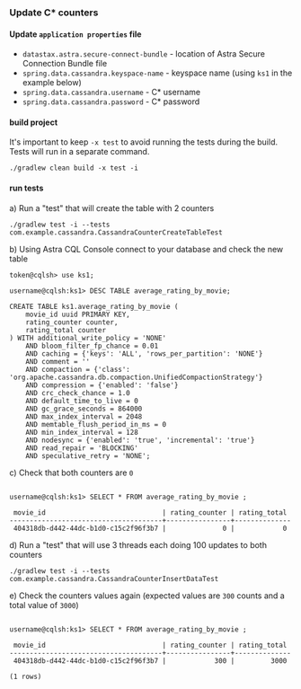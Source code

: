 ### Update C* counters

#### Update `application properties` file

- `datastax.astra.secure-connect-bundle` - location of Astra Secure Connection Bundle file 
- `spring.data.cassandra.keyspace-name` - keyspace name (using `ks1` in the example below)
- `spring.data.cassandra.username` - C* username
- `spring.data.cassandra.password` - C* password


#### build project
It's important to keep `-x test` to avoid running the tests during the build. Tests will run in a separate command.  
```
./gradlew clean build -x test -i
```

#### run tests
a) Run a "test" that will create the table with 2 counters
```
./gradlew test -i --tests com.example.cassandra.CassandraCounterCreateTableTest
```

b) Using Astra CQL Console connect to your database and check the new table
```
token@cqlsh> use ks1;

username@cqlsh:ks1> DESC TABLE average_rating_by_movie;

CREATE TABLE ks1.average_rating_by_movie (
    movie_id uuid PRIMARY KEY,
    rating_counter counter,
    rating_total counter
) WITH additional_write_policy = 'NONE'
    AND bloom_filter_fp_chance = 0.01
    AND caching = {'keys': 'ALL', 'rows_per_partition': 'NONE'}
    AND comment = ''
    AND compaction = {'class': 'org.apache.cassandra.db.compaction.UnifiedCompactionStrategy'}
    AND compression = {'enabled': 'false'}
    AND crc_check_chance = 1.0
    AND default_time_to_live = 0
    AND gc_grace_seconds = 864000
    AND max_index_interval = 2048
    AND memtable_flush_period_in_ms = 0
    AND min_index_interval = 128
    AND nodesync = {'enabled': 'true', 'incremental': 'true'}
    AND read_repair = 'BLOCKING'
    AND speculative_retry = 'NONE';
```

c) Check that both counters are `0`
```

username@cqlsh:ks1> SELECT * FROM average_rating_by_movie ;

 movie_id                             | rating_counter | rating_total
--------------------------------------+----------------+--------------
 404318db-d442-44dc-b1d0-c15c2f96f3b7 |              0 |            0
```

d) Run a "test" that will use 3 threads each doing 100 updates to both counters
```
./gradlew test -i --tests com.example.cassandra.CassandraCounterInsertDataTest
```

e) Check the counters values again (expected values are `300` counts and a total value of `3000`)
```

username@cqlsh:ks1> SELECT * FROM average_rating_by_movie ;

 movie_id                             | rating_counter | rating_total
--------------------------------------+----------------+--------------
 404318db-d442-44dc-b1d0-c15c2f96f3b7 |            300 |         3000

(1 rows)
```